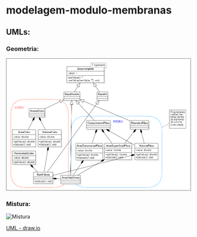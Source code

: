 ﻿# **modelagem-modulo-membranas**

## UMLs:

### Geometria:
![Geometria](https://github.com/thpsouza/modelagem-modulo-membranas/blob/main/UML/Model!Geometria_0.png)

### Mistura:
![Mistura]([URL_da_Imagem](https://github.com/thpsouza/modelagem-modulo-membranas/blob/main/UML/Model1!Mistura_1.png))

<a href="https://app.diagrams.net/#Hthpsouza%2Fmodelagem-permeacao-gases%2Fmain%2FUML.drawio" target="_blank">UML - draw.io</a>

